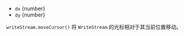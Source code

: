<!-- YAML
added: v0.7.7
-->

* `dx` {number}
* `dy` {number}

`writeStream.moveCursor()` 将 `WriteStream` 的光标相对于其当前位置移动。

